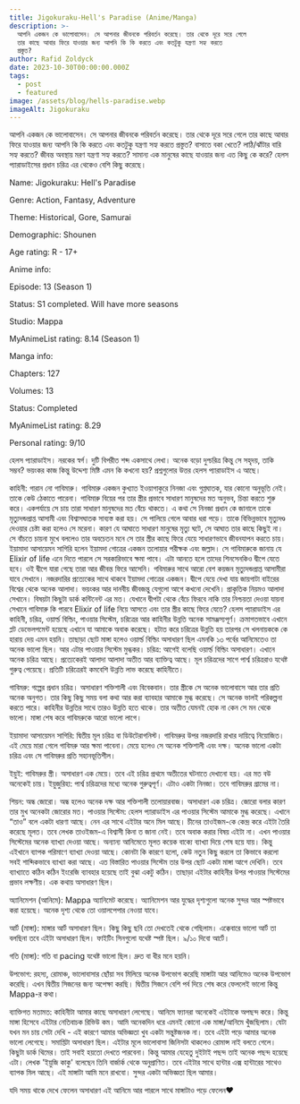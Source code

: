 ```yaml
---
title: Jigokuraku-Hell's Paradise (Anime/Manga)
description: >-
  আপনি একজন কে ভালোবাসেন। সে আপনার জীবনকে পরিবর্তন করেছে। তার থেকে দূরে সরে গেলে
  তার কাছে আবার ফিরে যাওয়ার জন্য আপনি কি কি করতে এবং কতটুকু যন্ত্রণা সহ্য করতে
  প্রস্তুত?
author: Rafid Zoldyck
date: 2023-10-30T00:00:00.000Z
tags:
  - post
  - featured
image: /assets/blog/hells-paradise.webp
imageAlt: Jigokuraku
---
```


আপনি একজন কে ভালোবাসেন। সে আপনার জীবনকে পরিবর্তন করেছে। তার থেকে দূরে সরে গেলে তার কাছে আবার ফিরে যাওয়ার জন্য আপনি কি কি করতে এবং কতটুকু যন্ত্রণা সহ্য করতে প্রস্তুত? বাসাতে বকা খেতে? লাঠি/ঝাঁটার বারি সহ্য করতে? জীবন্ত অবস্থায় মরণ যন্ত্রণা সহ্য করতে? সামান্য এক মানুষের কাছে যাওয়ার জন্য এত কিছু কে করে? হেলস প্যারাডাইসের প্রধান চরিত্র এর থেকেও বেশি কিছু করেছে।

Name: Jigokuraku: Hell's Paradise

Genre: Action, Fantasy, Adventure

Theme: Historical, Gore, Samurai

Demographic: Shounen

Age rating: R - 17+

Anime info:

Episode: 13 (Season 1)

Status: S1 completed. Will have more seasons

Studio: Mappa

MyAnimeList rating: 8.14 (Season 1)

Manga info:

Chapters: 127

Volumes: 13

Status: Completed

MyAnimeList rating: 8.29

Personal rating: 9/10

হেলস প্যারাডাইস। নরকের স্বর্গ। দুটি বিপরীত শব্দ একসাথে লেখা। অনেক বড়ো দুশ্চরিত্র কিন্তু সে সহৃদয়, তাকি সম্ভব? ভয়ংকর কাজ কিন্তু উদ্দেশ্য মিষ্টি এমন কি কখনো হয়? প্রশ্নগুলোর উত্তর হেলস প্যারাডাইস এ আছে।

কাহিনী: গারান নো গাবিমারু। গাবিমারু একজন কুখ্যাত ইওয়াগাকুরে নিনজা এবং গুপ্তঘাতক, যার কোনো অনুভূতি নেই। তাকে কেউ ঠেকাতে পারেনা। গাবিমারু বিয়ের পর তার স্ত্রীর প্রভাবে সাধারণ মানুষদের মত অনুভব, চিন্তা করতে শুরু করে। একপর্যায়ে সে চায় তারা সাধারণ মানুষদের মত বেঁচে থাকতে। এ কথা সে নিনজা প্রধান কে জানালে তাকে মৃত্যুদন্ডপ্রাপ্ত আসামী এবং বিশ্বাসঘাতক সাব্যস্ত করা হয়। সে পালিয়ে গেলে আবার ধরা পড়ে। তাকে বিভিন্নভাবে মৃত্যুদণ্ড দেওয়ার চেষ্টা করা হলেও সে মরেনা। কারণ যে আঘাতে সাধারণ মানুষের মৃত্যু ঘটে, সে আঘাত তার কাছে কিছুই না। সে বাঁচতে চায়না মুখে বললেও তার অবচেতন মনে সে তার স্ত্রীর কাছে ফিরে যেয়ে সাধারণভাবে জীবনযাপন করতে চায়। ইয়ামাদা আসায়েমন সাগিরি হলেন ইয়ামদা গোত্রের একজন তলোয়ার পরীক্ষক এবং জল্লাদ। সে গাবিমারুকে জানায় যে Elixir of life এনে দিতে পারলে সে সরকারিভাবে ক্ষমা পাবে। এটা আনতে হলে তাদের শিনসেনকিও দ্বীপে যেতে হবে। ওই দ্বীপে যারা গেছে তারা আর জীবন্ত ফিরে আসেনি। গবিমারুর সাথে আরো বেশ কয়জন মৃত্যুদন্ডপ্রাপ্ত আসামীরা যাবে সেখানে। নজরদারির প্রত্যেকের সাথে থাকবে ইয়ামদা গোত্রের একজন। দ্বীপে যেয়ে দেখা যায় জায়গাটা বাইরের বিশ্বের থেকে অনেক আলাদা। ভয়ংকর আর দানবীয় জীবজন্তু যেগুলো আগে কখনো দেখেনি। প্রাকৃতিক নিয়মও আলাদা সেখানে। বিষয়টা কিছুটা ডার্ক কন্টিনেন্ট এর মত। যেখানে দ্বীপটা থেকে বেঁচে ফিরবে নাকি তার নিশ্চয়তা দেওয়া যায়না সেখানে গাবিমারু কি পারবে Elixir of life নিয়ে আসতে এবং তার স্ত্রীর কাছে ফিরে যেতে?
হেলস প্যারাডাইস এর কাহিনী, চরিত্র, ওয়ার্ল্ড বিল্ডিং, পাওয়ার সিস্টেম, চরিত্রের আর কাহিনীর উন্নতি অনেক সামঞ্জস্যপূর্ণ। ক্রমাগতভাবে এখানে প্লট ডেভেলপমেন্ট হয়েছে এখানে যা আমাকে অবাক করেছে। হটাত করে চরিত্রের উন্নতি হয় তারপর সে খলনায়ককে কে হারায় দেয় এমন হয়নি। তাছাড়া ছোট মাঙ্গা হলেও ওয়ার্ল্ড বিল্ডিং অসাধারণ ছিল এমনকি ১৩ পর্বের আনিমেতেও তা অনেক ভালো ছিল। আর এটার পাওয়ার সিস্টেম মুগ্ধকর।
চরিত্র: আগেই বলেছি ওয়ার্ল্ড বিল্ডিং অসাধারণ। এখানে অনেক চরিত্র আছে। প্রত্যেকেরই আলাদা আলাদা অতীত আর ব্যাক্তিত্ব আছে। মূল চরিত্রদের সাগে পার্শ্ব চরিত্ররাও যথেষ্ট গুরুত্ব পেয়েছে। প্রতিটি চরিত্রেরই কমবেশি উন্নতি লাভ করেছে কাহিনীতে।

গাবিমরু: গল্পের প্রধান চরিত্র। অসাধারণ শক্তিশালী এবং বিবেকবান। তার স্ত্রীকে সে অনেক ভালোবাসে আর তার প্রতি অনেক অনুগত। তার কিছু কিছু সময় বলা কথা আর করা ব্যাবহার আমাকে মুগ্ধ করেছে। সে অনেক ভালই পরিকল্পনা করতে পারে। কাহিনীর উন্নতির সাথে তারও উন্নতি হতে থাকে। তার অতীত যেমনই হোক না কেন সে মন থেকে ভালো। মাঙ্গা শেষ করে গাবিমরুকে আরো ভালো লাগে।

ইয়ামাদা আসায়েমন সাগিরি: দ্বিতীয় মূল চরিত্র বা ডিউটেরাগনিস্ট। গাবিমরুর উপর নজরদারি রাখার দায়িত্বে নিয়োজিত। এই মেয়ে মারা গেলে গাবিমরু আর ক্ষমা পাবেনা। মেয়ে হলেও সে অনেক শক্তিশালী এবং দক্ষ। অনেক ভালো একটা চরিত্র এবং সে গাবিমরুর প্রতি সহানভূতিশীল।

ইয়ুই: গাবিমরুর স্ত্রী। অসাধারণ এক মেয়ে। তবে এই চরিত্র প্রথমে অতীতের ঘটনাতে দেখানো হয়। এর মত বউ অনেকেই চায়।
ইয়ুজুরিহা: পার্শ্ব চরিত্রদের মধ্যে অনেক গুরুত্বপূর্ণ। এটাও একটা নিনজা। তবে গাবিমরুর গ্রামের না।

শিয়ন: অন্ধ জোরো। অন্ধ হলেও অনেক দক্ষ আর শক্তিশালী তলোয়ারবাজ। অসাধারণ এক চরিত্র। জোরো বলার কারণ তার মুখ অনেকটা জোরোর মত।
পাওয়ার সিস্টেম: হেলস প্যারাডাইস এর পাওয়ার সিস্টেম আমাকে মুগ্ধ করেছে। এখানে “তাও” বলে একটা ধারণা আছে। নেন এর সাথে এইটার অনে মিল আছে। চীনের তাওইজম-কে কেন্দ্র করে এইটা তৈরি করেছে মূলত। তবে লেখক তাওইজম-এ বিশ্বাসী কিনা ত জানা নেই। তবে অবাক করার বিষয় এইটা না। এখন পাওয়ার সিস্টেমের অনেক ব্যাখ্যা দেওয়া আছে। অন্যান্য আনিমেতে মূলত কয়েক বাক্যে ব্যাখ্যা দিয়ে শেষ হয়ে যায়। কিন্তু এইখানে ব্যাপক পরিমাণে ব্যাখ্যা দেওয়া আছে। কোনটা কি কারণে হলো, কেউ নতুন কিছু করলে তা কিভাবে করলো সবই শাব্দিকভাবে ব্যাখ্যা করা আছে। এত বিস্তারিত পাওয়ার সিস্টেম তার উপর ছোট একটা মাঙ্গা আগে দেখিনি। তবে ব্যাখ্যাতে কঠিন কঠিন ইংরেজি ব্যাবহার হয়েছে তাই বুঝা একটু কঠিন। তাছাড়া এইটার কাহিনীর উপর পাওয়ার সিস্টেমের প্রভাব লক্ষণীয়। এক কথায় অসাধারণ ছিল।

অ্যানিমেশন (আনিমে): Mappa অ্যানিমেট করেছে। অ্যানিমেশন আর যুদ্ধের দৃশ্যগুলো অনেক সুন্দর আর স্পষ্টভাবে করা হয়েছে। অনেক দৃশ্য থেকে তো ওয়ালপেপার নেওয়া যাবে।

আর্ট (মাঙ্গা): মাঙ্গার আর্ট অসাধারণ ছিল। কিছু কিছু ছবি তো দেখতেই থেকে গেছিলাম। এক্কেবারে ভালো আর্ট তা বলছিনা তবে এইটা অসাধারণ ছিল। ফাইটিং সিনগুলো যথেষ্ট স্পষ্ট ছিল। ৯/১০ দিবো আর্টে।

গতি (মাঙ্গা): গতি বা pacing যথেষ্ট ভালো ছিল। দ্রুত বা ধীর মনে হয়নি।

উপভোগ: রহস্য, রোমাঞ্চ, ভালোবাসার ছোঁয়া সব মিলিয়ে অনেক উপভোগ করেছি মাঙ্গাটা আর আনিমেও অনেক উপভোগ করেছি। এখন দ্বিতীয় সিজনের জন্য অপেক্ষা করছি। দ্বিতীয় সিজনে বেশি পর্ব দিয়ে শেষ করে ফেললেই ভালো কিন্তু Mappa-র কথা।

ব্যাক্তিগত মতামত: কাহিনীটা আমার কাছে অসাধারণ লেগেছে। আনিমে ফ্যানরা অনেকেই এইটাকে অপছন্দ করে। কিন্তু মাঙ্গা হিসেবে এইটার নেতিবাচক রিভিউ কম। আমি অনেকদিন ধরে এমনই কোনো এক মাঙ্গা/আনিমে খুঁজছিলাম। যেটা যখন মন চায় সেটা দেখি - এই কারণে আমার অভিজ্ঞতা খুব একটা সন্তুষ্টজনক না। তবে এইটা পড়ে আমার অনেক ভালো লেগেছে। সমাপ্তিটা অসাধারণ ছিল। এইটার মূলে ভালোবাসা জিনিসটা থাকলেও রোমান্স নাই বলতে গেলে। কিছুটা ডার্ক থিমের। তাই সবাই হয়তো দেখতে পারবেনা। কিন্তু আমার যেহেতু দুইটাই পছন্দ তাই অনেক পছন্দ হয়েছে এটা। লেখক 'ইয়ুজি কাকু' বলেছেন তিনি বার্জার্ক থেকে অনুপ্রাণিত। তবে এইটার সাথে হান্টার এক্স হান্টারের সাথেও ব্যাপক মিল আছে। এই মাঙ্গাটা আমি মনে রাখবো। সুন্দর একটা অভিজ্ঞতা ছিল আমার।

যদি সময় থাকে দেখে ফেলেন অসাধারণ এই আনিমে আর পারলে সাথে মাঙ্গাটাও পড়ে ফেলেন❤️
